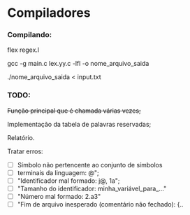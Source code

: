 # Compiladores


### Compilando:

flex regex.l

gcc -g main.c lex.yy.c -lfl -o nome_arquivo_saida

./nome_arquivo_saida < input.txt


### TODO:

~~Função principal que é chamada várias vezes;~~

Implementação da tabela de palavras reservadas;

Relatório.

Tratar erros:
- [ ] Símbolo não pertencente ao conjunto de símbolos
- [ ] terminais da linguagem: @";
- [ ] "Identificador mal formado: j@, 1a";
- [ ] "Tamanho do identificador: minha_variável_para_..."
- [ ] "Número mal formado: 2.a3"
- [ ] "Fim de arquivo inesperado (comentário não fechado): {..
